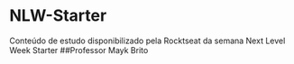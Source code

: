 # NLW-Starter
Conteúdo de estudo disponibilizado pela Rocktseat da semana Next Level Week Starter
##Professor Mayk Brito
